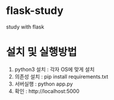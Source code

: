 # flask-study
study with flask

# 설치 및 실행방법
1. python3 설치 : 각자 OS에 맞게 설치
2. 의존성 설치 : pip install requirements.txt
3. 서버실행 : python app.py
4. 확인 : http://localhost:5000

